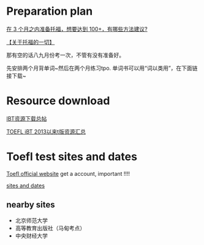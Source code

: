 # Preparation plan
[在 3 个月之内准备托福，想要达到 100+，有哪些方法建议?](http://www.zhihu.com/question/27244993/answer/36599976)

[【关于托福的一切】](http://bbs.gter.net/thread-1696495-1-1.html)

那有空的话八九月份考一次，不管有没有准备好。

先安排两个月背单词~然后在两个月练习tpo.
单词书可以用“词以类用”，在下面链接下载~

# Resource download

[IBT资源下载总帖](http://bbs.gter.net/thread-1391423-1-1.html)

[TOEFL iBT 2013以来t版资源汇总](http://bbs.gter.net/thread-1696187-1-1.html)

# Toefl test sites and dates

[Toefl official website](http://toefl.etest.net.cn/)
get a account, important !!!!

[sites and dates](http://news.etest.net.cn/TOEFL/1/ArrangementsofSiteAdmins.html)

## nearby sites
- 北京师范大学
- 高等教育出版社（马甸考点）
- 中央财经大学
